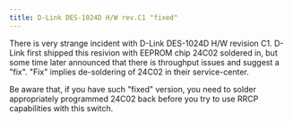 ```yaml
---
title: D-Link DES-1024D H/W rev.C1 "fixed"
---
```


There is very strange incident with D-Link DES-1024D H/W revision C1. D-Link first shipped this resivion with EEPROM
chip 24C02 soldered in, but some time later announced that there is throughput issues and suggest a "fix". "Fix" implies
de-soldering of 24C02 in their service-center.

Be aware that, if you have such "fixed" version, you need to solder appropriately programmed 24C02 back before you try
to use RRCP capabilities with this switch.
